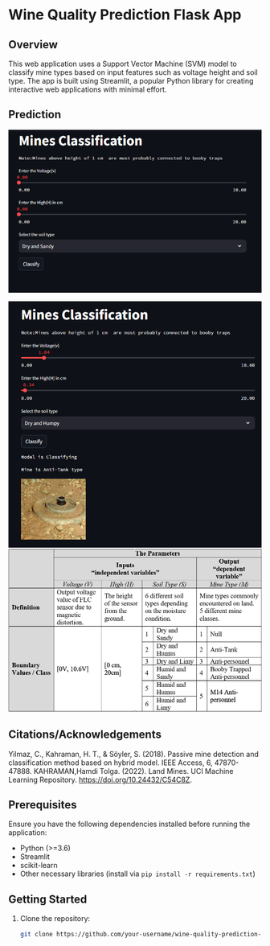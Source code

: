 # Wine Quality Prediction Flask App

## Overview

This web application uses a Support Vector Machine (SVM) model to classify mine types based on input features such as voltage height and soil type. The app is built using Streamlit, a popular Python library for creating interactive web applications with minimal effort.


## Prediction

![Demo](./demo.png)


![Predict](./predict.png)
![details](./details.png)

## Citations/Acknowledgements
Yilmaz, C., Kahraman, H. T., & Söyler, S. (2018). Passive mine detection and classification method based on hybrid model. IEEE Access, 6, 47870-47888.
KAHRAMAN,Hamdi Tolga. (2022). Land Mines. UCI Machine Learning Repository. https://doi.org/10.24432/C54C8Z.

## Prerequisites

Ensure you have the following dependencies installed before running the application:

- Python (>=3.6)
- Streamlit
- scikit-learn
- Other necessary libraries (install via `pip install -r requirements.txt`)

## Getting Started

1. Clone the repository:

   ```bash
   git clone https://github.com/your-username/wine-quality-prediction-app.git
   
